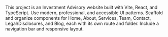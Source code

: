 <!-- Use this file to provide workspace-specific custom instructions to Copilot. For more details, visit https://code.visualstudio.com/docs/copilot/copilot-customization#_use-a-githubcopilotinstructionsmd-file -->

This project is an Investment Advisory website built with Vite, React, and TypeScript. Use modern, professional, and accessible UI patterns. Scaffold and organize components for Home, About, Services, Team, Contact, Legal/Disclosures, and Blog, each with its own route and folder. Include a navigation bar and responsive layout.
